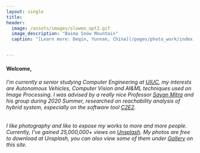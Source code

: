 ```yaml
---
layout: single
title: 
header:
  image: /assets/images/slowmo_opt2.gif
  image_description: "Baima Snow Mountain"
  caption: "[Learn more: Deqin, Yunnan, China](/pages/photo_work/index.html)"


---
```



#### Welcome, 
###### I'm currently a senior studying Computer Engineering at [UIUC](https://ece.illinois.edu/), my interests are Autonomous Vehicles, Computer Vision and AI&ML techniques used on Image Processing. I was advised by a really nice Professor [Sayan Mitra](https://mitras.ece.illinois.edu/) and his group during 2020 Summer, researched on reachability analysis of hybrid system, especially on the software tool [C2E2](http://publish.illinois.edu/c2e2-tool/).

###### I like photography and like to expose my works to more and more people. Currently, I've gained 25,000,000+ views on [Unsplash](https://unsplash.com/@nick19981122). My photos are free to download at Unsplash, you can also view some of them under [Gallery](../photo_work/index.html) on this site.


<!-- <h1>
<p align="center"> Thanks for stopping by! <br /> Check out <a href="pages/resume/index.html">About</a>
 for more information. </p>
</h1> -->

<script type="text/javascript" src="//rf.revolvermaps.com/0/0/8.js?i=5tqmr7lk48d&amp;m=0&amp;c=ff0000&amp;cr1=ffffff&amp;f=lucida_sans_unicode&amp;l=49" async="async"></script>

